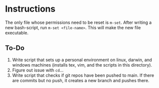 # Instructions
The only file whose permissions need to be reset is `m-set`. After writing 
a new bash-script, run `m-set <file-name>`. This will make the new file 
executable.

## To-Do
1. Write script that sets up a personal environment on linux, darwin, and 
windows machines (installs tex, vim, and the scripts in this directory).
2. Figure out issue with `cd`...
3. Write script that checks if git repos have been pushed to main. If there 
are commits but no push, it creates a new branch and pushes there.
